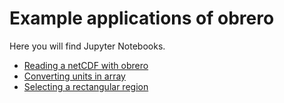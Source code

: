 # Example applications of obrero

Here you will find Jupyter Notebooks.

- [Reading a netCDF with obrero](https://nbviewer.jupyter.org/github/Maduvi/obrero/blob/master/examples/example_01.ipynb)
- [Converting units in array](https://nbviewer.jupyter.org/github/Maduvi/obrero/blob/master/examples/example_02.ipynb)
- [Selecting a rectangular region](https://nbviewer.jupyter.org/github/Maduvi/obrero/blob/master/examples/example_03.ipynb)

